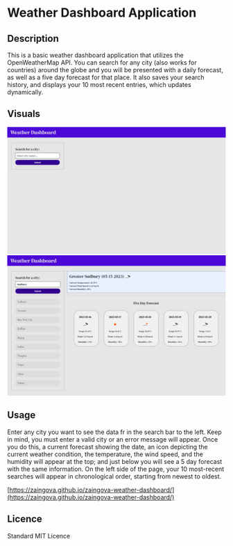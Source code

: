 # Weather Dashboard Application

## Description

This is a basic weather dashboard application that utilizes the OpenWeatherMap API. You can search for any city (also works for countries) around the globe and you will be presented with a daily forecast, as well as a five day forecast for that place. It also saves your search history, and displays your 10 most recent entries, which updates dynamically.

## Visuals

![intro-demo-page](./assets/images/intro-demo.png)
![search-demo-page](./assets/images/search-demo.png)

## Usage

Enter any city you want to see the data fr in the search bar to the left. Keep in mind, you must enter a valid city or an error message will appear. Once you do this, a current forecast showing the date, an icon depicting the current weather condition, the temperature, the wind speed, and the humidity will appear at the top; and just below you will see a 5 day forecast with the same information. On the left side of the page, your 10 most-recent searches will appear in chronological order, starting from newest to oldest.

[https://zaingova.github.io/zaingova-weather-dashboard/](https://zaingova.github.io/zaingova-weather-dashboard/)

## Licence

Standard MIT Licence